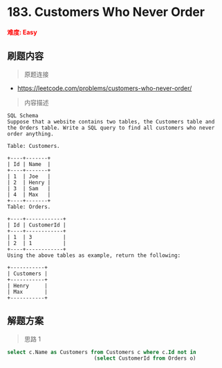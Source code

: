 # 183. Customers Who Never Order

**<font color=red>难度: Easy</font>**

## 刷题内容

> 原题连接

* https://leetcode.com/problems/customers-who-never-order/

> 内容描述

```
SQL Schema
Suppose that a website contains two tables, the Customers table and the Orders table. Write a SQL query to find all customers who never order anything.

Table: Customers.

+----+-------+
| Id | Name  |
+----+-------+
| 1  | Joe   |
| 2  | Henry |
| 3  | Sam   |
| 4  | Max   |
+----+-------+
Table: Orders.

+----+------------+
| Id | CustomerId |
+----+------------+
| 1  | 3          |
| 2  | 1          |
+----+------------+
Using the above tables as example, return the following:

+-----------+
| Customers |
+-----------+
| Henry     |
| Max       |
+-----------+
```

## 解题方案

> 思路 1


```sql
select c.Name as Customers from Customers c where c.Id not in 
                            (select CustomerId from Orders o)
```
